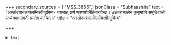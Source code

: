 +++
secondary_sources = [ "MSS_3856",]
jsonClass = "Subhaashita"
text = "अस्तोदयाचलविलम्बिरवीन्दुबिम्ब- व्याजात् क्षणं श्रवणयोर्निहितारविन्दा।  \nताराच्छलेन कुसुमानि समुत्क्षिपन्ती संध्येयमागतवती प्रमदेव काचित्॥"
title = "अस्तोदयाचलविलम्बिरवीन्दुबिम्ब"

+++

<details><summary>Text</summary>

अस्तोदयाचलविलम्बिरवीन्दुबिम्ब- व्याजात् क्षणं श्रवणयोर्निहितारविन्दा।  
ताराच्छलेन कुसुमानि समुत्क्षिपन्ती संध्येयमागतवती प्रमदेव काचित्॥
</details>
